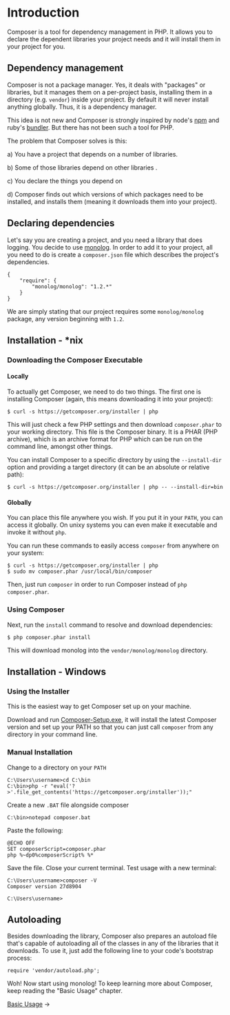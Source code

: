 # Introduction

Composer is a tool for dependency management in PHP. It allows you to declare
the dependent libraries your project needs and it will install them in your
project for you.

## Dependency management

Composer is not a package manager. Yes, it deals with "packages" or libraries, but
it manages them on a per-project basis, installing them in a directory (e.g. `vendor`)
inside your project. By default it will never install anything globally. Thus,
it is a dependency manager.

This idea is not new and Composer is strongly inspired by node's [npm](http://npmjs.org/)
and ruby's [bundler](http://gembundler.com/). But there has not been such a tool
for PHP.

The problem that Composer solves is this:

a) You have a project that depends on a number of libraries.

b) Some of those libraries depend on other libraries .

c) You declare the things you depend on

d) Composer finds out which versions of which packages need to be installed, and
   installs them (meaning it downloads them into your project).

## Declaring dependencies

Let's say you are creating a project, and you need a library that does logging.
You decide to use [monolog](https://github.com/Seldaek/monolog). In order to
add it to your project, all you need to do is create a `composer.json` file
which describes the project's dependencies.

    {
        "require": {
            "monolog/monolog": "1.2.*"
        }
    }

We are simply stating that our project requires some `monolog/monolog` package,
any version beginning with `1.2`.

## Installation - *nix

### Downloading the Composer Executable

#### Locally

To actually get Composer, we need to do two things. The first one is installing
Composer (again, this means downloading it into your project):

    $ curl -s https://getcomposer.org/installer | php

This will just check a few PHP settings and then download `composer.phar` to
your working directory. This file is the Composer binary. It is a PHAR (PHP
archive), which is an archive format for PHP which can be run on the command
line, amongst other things.

You can install Composer to a specific directory by using the `--install-dir`
option and providing a target directory (it can be an absolute or relative path):

    $ curl -s https://getcomposer.org/installer | php -- --install-dir=bin

#### Globally

You can place this file anywhere you wish. If you put it in your `PATH`,
you can access it globally. On unixy systems you can even make it
executable and invoke it without `php`.

You can run these commands to easily access `composer` from anywhere on your system:

    $ curl -s https://getcomposer.org/installer | php
    $ sudo mv composer.phar /usr/local/bin/composer

Then, just run `composer` in order to run Composer instead of `php composer.phar`.

### Using Composer

Next, run the `install` command to resolve and download dependencies:

    $ php composer.phar install

This will download monolog into the `vendor/monolog/monolog` directory.

## Installation - Windows

### Using the Installer

This is the easiest way to get Composer set up on your machine.

Download and run [Composer-Setup.exe](http://getcomposer.org/Composer-Setup.exe),
it will install the latest Composer version and set up your PATH so that you can
just call `composer` from any directory in your command line.

### Manual Installation

Change to a directory on your `PATH`

    C:\Users\username>cd C:\bin
    C:\bin>php -r "eval('?>'.file_get_contents('https://getcomposer.org/installer'));"

Create a new `.BAT` file alongside composer

    C:\bin>notepad composer.bat

Paste the following:

    @ECHO OFF
    SET composerScript=composer.phar
    php %~dp0%composerScript% %*

Save the file. Close your current terminal. Test usage with a new terminal:

    C:\Users\username>composer -V
    Composer version 27d8904

    C:\Users\username>

## Autoloading

Besides downloading the library, Composer also prepares an autoload file that's
capable of autoloading all of the classes in any of the libraries that it
downloads. To use it, just add the following line to your code's bootstrap
process:

    require 'vendor/autoload.php';

Woh! Now start using monolog! To keep learning more about Composer, keep
reading the "Basic Usage" chapter.

[Basic Usage](01-basic-usage.md) &rarr;
